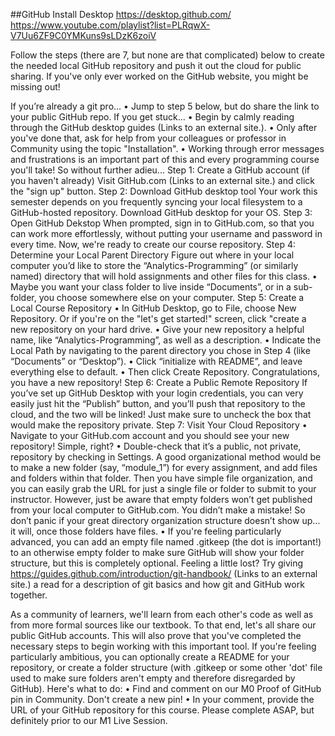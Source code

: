 ##GitHub Install Desktop
https://desktop.github.com/ 
https://www.youtube.com/playlist?list=PLRqwX-V7Uu6ZF9C0YMKuns9sLDzK6zoiV 

Follow the steps (there are 7, but none are that complicated) below to create the needed local GitHub repository and push it out the cloud for public sharing. If you've only ever worked on the GitHub website, you might be missing out!

If you’re already a git pro...
•	Jump to step 5 below, but do share the link to your public GitHub repo.
If you get stuck...
•	Begin by calmly reading through the GitHub desktop guides (Links to an external site.).
•	Only after you've done that, ask for help from your colleagues or professor in Community using the topic "Installation".
•	Working through error messages and frustrations is an important part of this and every programming course you'll take!
So without further adieu...
Step 1: Create a GitHub account (if you haven't already)
Visit GitHub.com (Links to an external site.) and click the "sign up" button.
Step 2: Download GitHub desktop tool
Your work this semester depends on you frequently syncing your local filesystem to a GitHub-hosted repository. Download GitHub desktop for your OS.
Step 3: Open GitHub Dekstop
When prompted, sign in to GitHub.com, so that you can work more effortlessly, without putting your username and password in every time. Now, we're ready to create our course repository.
Step 4: Determine your Local Parent Directory
Figure out where in your local computer you’d like to store the “Analytics-Programming” (or similarly named) directory that will hold assignments and other files for this class.
•	Maybe you want your class folder to live inside “Documents”, or in a sub-folder, you choose somewhere else on your computer.
Step 5: Create a Local Course Repository
•	In GitHub Desktop, go to File, choose New Repository. Or if you're on the "let's get started!" screen, click "create a new repository on your hard drive.
•	Give your new repository a helpful name, like “Analytics-Programming”, as well as a description.
•	Indicate the Local Path by navigating to the parent directory you chose in Step 4 (like “Documents” or “Desktop”).
•	Click “initialize with README”, and leave everything else to default.
•	Then click Create Repository.
Congratulations, you have a new repository!
Step 6: Create a Public Remote Repository
If you’ve set up GitHub Desktop with your login credentials, you can very easily just hit the “Publish” button, and you’ll push that repository to the cloud, and the two will be linked! Just make sure to uncheck the box that would make the repository private.
Step 7: Visit Your Cloud Repository
•	Navigate to your GitHub.com account and you should see your new repository! Simple, right?
•	Double-check that it’s a public, not private, repository by checking in Settings.
A good organizational method would be to make a new folder (say, “module_1”) for every assignment, and add files and folders within that folder. Then you have simple file organization, and you can easily grab the URL for just a single file or folder to submit to your instructor.
However, just be aware that empty folders won’t get published from your local computer to GitHub.com. You didn’t make a mistake! So don’t panic if your great directory organization structure doesn’t show up… it will, once those folders have files.
•	If you're feeling particularly advanced, you can add an empty file named .gitkeep (the dot is important!) to an otherwise empty folder to make sure GitHub will show your folder structure, but this is completely optional.
Feeling a little lost? 
Try giving https://guides.github.com/introduction/git-handbook/ (Links to an external site.) a read for a description of git basics and how git and GitHub work together.

As a community of learners, we'll learn from each other's code as well as from more formal sources like our textbook. To that end, let's all share our public GitHub accounts.
This will also prove that you've completed the necessary steps to begin working with this important tool. If you're feeling particularly ambitious, you can optionally create a README for your repository, or create a folder structure (with .gitkeep or some other 'dot' file used to make sure folders aren't empty and therefore disregarded by GitHub). 
Here's what to do:
•	Find and comment on our M0 Proof of GitHub pin in Community. Don't create a new pin!
•	In your comment, provide the URL of your GitHub repository for this course.
Please complete ASAP, but definitely prior to our M1 Live Session.
